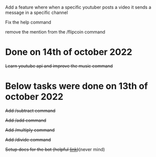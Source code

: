 Add a feature where when a specific youtuber posts a video it sends a message in a specific channel

Fix the help command 

remove the mention from the /flipcoin command

# Done on 14th of october 2022
~~Learn youtube api and improve the music command~~

# Below tasks were done on 13th of october 2022
~~Add /subtract command~~

~~Add /add command~~

~~Add /multiply command~~

~~Add /divide command~~

~~Setup docs for the bot (helpful [link](https://squidfunk.github.io/mkdocs-material/getting-started/))~~(never mind)
